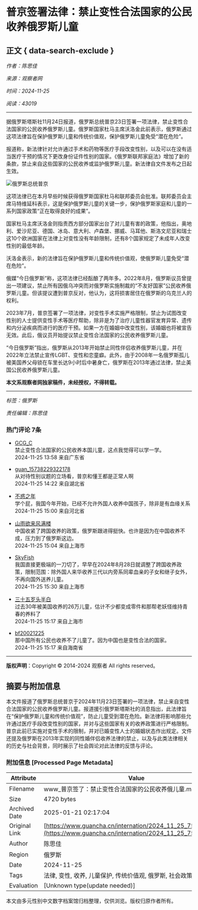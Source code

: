 # 普京签署法律：禁止变性合法国家的公民收养俄罗斯儿童

## 正文 { data-search-exclude }


*作者：陈思佳*

*来源：观察者网*

*时间：2024-11-25*

*阅读：43019*

---

据俄罗斯塔斯社11月24日报道，俄罗斯总统普京23日签署一项法律，禁止变性合法国家的公民收养俄罗斯儿童。俄罗斯国家杜马主席沃洛金此前表示，俄罗斯通过这项法律旨在保护俄罗斯儿童和传统价值观，保护俄罗斯儿童免受“潜在危险”。

报道称，新法律针对允许通过手术和药物等医疗手段改变性别，以及可以在没有适当医疗干预的情况下更改身份证件性别的国家。《俄罗斯联邦家庭法》增加了新的条款，禁止来自这些国家的公民收养或监护俄罗斯儿童。新法律自文件发布之日起生效。

![俄罗斯总统普京](https://i.guancha.cn/news/external/2024/11/25/20241125115137237.jpg)

这项法律已在本月早些时候获得俄罗斯国家杜马和联邦委员会批准。联邦委员会主席马特维延科表示，这是保护俄罗斯儿童的关键一步，保护俄罗斯家庭和儿童的一系列国家政策“正在取得良好的成果”。

国家杜马主席沃洛金则指责西方部分国家出台了对儿童有害的政策，他指出，奥地利、爱沙尼亚、德国、冰岛、意大利、卢森堡、挪威、马耳他、斯洛文尼亚和瑞士这10个欧洲国家在法律上对变性没有年龄限制，还有8个国家规定了未成年人改变性别的最低年龄。

沃洛金表示，新的法律旨在保护俄罗斯儿童和传统价值观，使俄罗斯儿童免受“潜在危险”。

俄媒“今日俄罗斯”称，这项法律已经酝酿了两年多。2022年8月，俄罗斯议员曾提出一项建议，禁止所有因俄乌冲突而对俄罗斯实施制裁的“不友好国家”公民收养俄罗斯儿童。但该提议遭到普京反对，他认为，这将损害居住在俄罗斯的乌克兰人的权利。

2023年7月，普京签署了一项法律，对变性手术实施严格限制，禁止为试图改变性别的人士提供变性手术等医疗帮助，除非是为了治疗儿童性器官发育异常、遗传和内分泌疾病而进行的医疗干预。如果一方在婚姻中改变性别，该婚姻也将被宣告无效。此后，俄议员开始提议禁止变性合法国家的公民收养俄罗斯儿童。

“今日俄罗斯”指出，俄罗斯从2013年开始禁止同性伴侣收养俄罗斯儿童，并在2022年立法禁止宣传LGBT、变性和恋童癖。此外，由于2008年一名俄罗斯孤儿被美国养父母锁在车里长达9小时后中暑身亡，俄罗斯在2013年通过法律，禁止美国公民收养俄罗斯儿童。

**本文系观察者网独家稿件，未经授权，不得转载。**

---

*标签：俄罗斯*

*责任编辑：陈思佳*

### 热门评论 7条

- [GCG_C](//user.guancha.cn/user/personal-homepage?uid=6472)  
    禁止变性合法国家的公民收养本国儿童，这点我觉得可以学一学。  
    2024-11-25 13:58 来自广东省

- [guan_15738229322178](//user.guancha.cn/user/personal-homepage?uid=707695)  
    从对待性别议题的立场看，普京和懂王都是正常人啊  
    2024-11-25 14:22 来自湖北省

- [不惑之年](//user.guancha.cn/user/personal-homepage?uid=221749)  
    学个屁，我国今年开始，已经不允许外国人收养中国孩子，除非是有血缘关系  
    2024-11-25 15:00 来自河北省

- [山雨欲来风满楼](//user.guancha.cn/user/personal-homepage?uid=680533)  
    中国收紧了跨国收养的政策，俄罗斯跟进得挺快。也许是因为在中国收养不成，压力到了俄罗斯这边。  
    2024-11-25 15:04 来自上海市

- [SkyFish](//user.guancha.cn/user/personal-homepage?uid=1279596)  
    我国直接更极端的一刀切了，早早在2024年8月28日就调整了跨国收养政策，限制范围：除外国人来华收养三代以内旁系同辈血亲的子女和继子女外，不再向国外送养儿童。  
    2024-11-25 15:30 来自上海市

- [三十五岁头半白](//user.guancha.cn/user/personal-homepage?uid=1377915)  
    过去30年被美国收养的26万儿童，估计不少都变成零件和那帮老妖怪维持青春的养料了  
    2024-11-25 15:17 来自上海市

- [bf20021225](//user.guancha.cn/user/personal-homepage?uid=260646)  
    那中国所有公民也收养不了儿童了。因为中国也是变性合法的国家。  
    2024-11-25 15:17 来自海南省

---

**版权声明**：Copyright © 2014-2024 观察者 All rights reserved。
<!-- tcd_original_link https://www.guancha.cn/internation/2024_11_25_756649.shtml -->


## 摘要与附加信息

<!-- tcd_abstract -->
本文件报道了俄罗斯总统普京于2024年11月23日签署的一项法律，禁止来自变性合法国家的公民收养俄罗斯儿童。报道援引俄罗斯塔斯社的消息指出，此法律旨在“保护俄罗斯儿童和传统价值观”，防止儿童受到潜在危险。新法律将影响那些允许通过医疗手段改变性别的国家，并对与这些国家有关的收养政策进行严格限制。普京此前已实施对变性手术的限制，并对已婚变性人士的婚姻状态作出规定。文件还提及俄罗斯在2013年实现的同性婚伴侣收养法律的禁止，以及与此类法律相关的历史与社会背景，同时展示了社会舆论对此法律的反馈与评论。
<!-- tcd_abstract_end -->

### 附加信息 [Processed Page Metadata]

| Attribute       | Value                                  |
|-----------------|----------------------------------------|
| Filename        | www_普京签了：禁止变性合法国家的公民收养俄儿童.md                             |
| Size            | 4720 bytes                           |
| Archived Date   | 2025-01-21 02:17:04                             |
| Original Link   | [https://www.guancha.cn/internation/2024_11_25_756649.shtml](https://www.guancha.cn/internation/2024_11_25_756649.shtml)                       |
| Author          | 陈思佳                               |
| Region          | 俄罗斯                               |
| Date            | 2024-11-25                                 |
| Tags            | 法律, 变性, 收养, 儿童保护, 传统价值观, 俄罗斯, 社会政策, 国际新闻                                 |
| Evaluation            | [Unknown type(update needed)]                                 |
<!-- tcd_table_end -->

本文由多元性别中文数字档案馆归档整理，仅供浏览。版权归原作者所有。
